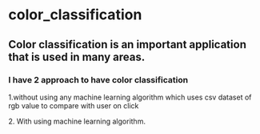 ﻿# color_classification
<h2> Color classification is an important application that is used in many areas.</h2>
<h3> I have 2 approach to have color classification </h3>

<p> 1.without using any machine learning algorithm which uses csv dataset of rgb value to compare with user on click  </p>

<p> 2. With using machine learning algorithm. </p>
